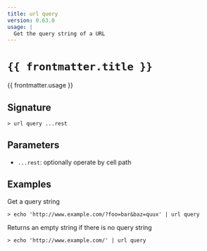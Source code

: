 ```yaml
---
title: url query
version: 0.63.0
usage: |
  Get the query string of a URL
---
```


<script>
  import { usePageFrontmatter } from '@vuepress/client';
  export default { computed: { frontmatter() { return usePageFrontmatter().value; } } }
</script>

# <code>{{ frontmatter.title }}</code>

<div style='white-space: pre-wrap;'>{{ frontmatter.usage }}</div>

## Signature

```> url query ...rest```

## Parameters

 -  `...rest`: optionally operate by cell path

## Examples

Get a query string
```shell
> echo 'http://www.example.com/?foo=bar&baz=quux' | url query
```

Returns an empty string if there is no query string
```shell
> echo 'http://www.example.com/' | url query
```
